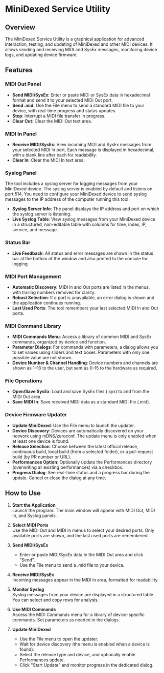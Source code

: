 # MiniDexed Service Utility

## Overview

The MiniDexed Service Utility is a graphical application for advanced interaction, testing, and updating of MiniDexed and other MIDI devices. It allows sending and receiving MIDI and SysEx messages, monitoring device logs, and updating device firmware.

## Features

### MIDI Out Panel
- **Send MIDI/SysEx**: Enter or paste MIDI or SysEx data in hexadecimal format and send it to your selected MIDI Out port.
- **Send .mid**: Use the File menu to send a standard MIDI file to your device, with real-time progress and status updates.
- **Stop**: Interrupt a MIDI file transfer in progress.
- **Clear Out**: Clear the MIDI Out text area.

### MIDI In Panel
- **Receive MIDI/SysEx**: View incoming MIDI and SysEx messages from your selected MIDI In port. Each message is displayed in hexadecimal, with a blank line after each for readability.
- **Clear In**: Clear the MIDI In text area.

### Syslog Panel

The tool includes a syslog server for logging messages from your MiniDexed device. The syslog server is enabled by default and listens on port 514.
You need to configure your MiniDexed device to send syslog messages to the IP address of the computer running this tool.

- **Syslog Server Info**: The panel displays the IP address and port on which the syslog server is listening.
- **Live Syslog Table**: View syslog messages from your MiniDexed device in a structured, non-editable table with columns for time, index, IP, service, and message.

### Status Bar
- **Live Feedback**: All status and error messages are shown in the status bar at the bottom of the window and also printed to the console for logging.

### MIDI Port Management
- **Automatic Discovery**: MIDI In and Out ports are listed in the menus, with trailing numbers removed for clarity.
- **Robust Selection**: If a port is unavailable, an error dialog is shown and the application continues running.
- **Last Used Ports**: The tool remembers your last selected MIDI In and Out ports.

### MIDI Command Library
- **MIDI Commands Menu**: Access a library of common MIDI and SysEx commands, organized by device and function.
- **Parameter Dialogs**: For commands with parameters, a dialog allows you to set values using sliders and text boxes. Parameters with only one possible value are not shown.
- **Device Number & Channel Handling**: Device numbers and channels are shown as 1–16 to the user, but sent as 0–15 to the hardware as required.

### File Operations
- **Open/Save SysEx**: Load and save SysEx files (.syx) to and from the MIDI Out area.
- **Save MIDI In**: Save received MIDI data as a standard MIDI file (.mid).

### Device Firmware Updater
- **Update MiniDexed**: Use the File menu to launch the updater.
- **Device Discovery**: Devices are automatically discovered on your network using mDNS/zeroconf. The update menu is only enabled when at least one device is found.
- **Release Selection**: Choose between the latest official release, continuous build, local build (from a selected folder), or a pull request build (by PR number or URL).
- **Performances Option**: Optionally update the Performances directory (overwriting all existing performances) via a checkbox.
- **Progress Dialog**: See real-time status and a progress bar during the update. Cancel or close the dialog at any time.

## How to Use

1. **Start the Application**  
   Launch the program. The main window will appear with MIDI Out, MIDI In, and Syslog panels.

2. **Select MIDI Ports**  
   Use the MIDI Out and MIDI In menus to select your desired ports. Only available ports are shown, and the last used ports are remembered.

3. **Send MIDI/SysEx**  
   - Enter or paste MIDI/SysEx data in the MIDI Out area and click "Send".
   - Use the File menu to send a .mid file to your device.

4. **Receive MIDI/SysEx**  
   Incoming messages appear in the MIDI In area, formatted for readability.

5. **Monitor Syslog**  
   Syslog messages from your device are displayed in a structured table. You can select and copy rows for analysis.

6. **Use MIDI Commands**  
   Access the MIDI Commands menu for a library of device-specific commands. Set parameters as needed in the dialogs.

7. **Update MiniDexed**  
   - Use the File menu to open the updater.
   - Wait for device discovery (the menu is enabled when a device is found).
   - Select the release type and device, and optionally enable Performances update.
   - Click "Start Update" and monitor progress in the dedicated dialog.

